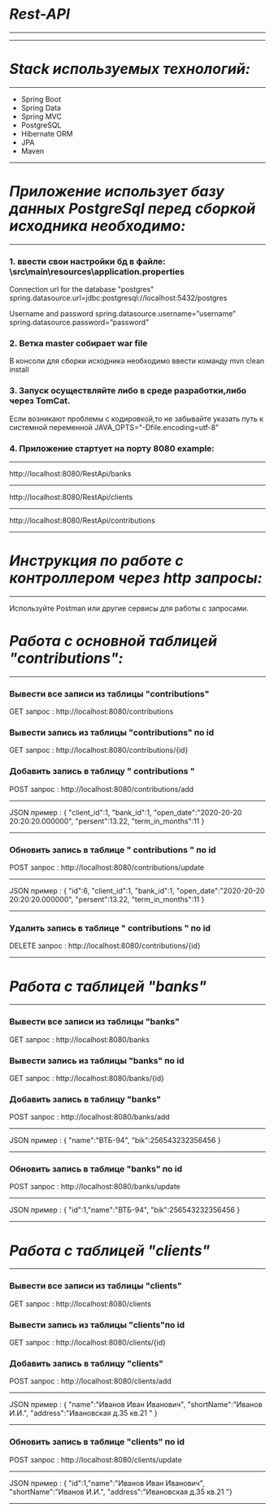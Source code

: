 # ***Rest-API***
-----------------------------------
-----------------------------------
# ***Stack используемых технологий:***
-----------------------------------
- Spring Boot
- Spring Data
- Spring MVC
- PostgreSQL
- Hibernate ORM
- JPA
- Maven
***
# ***Приложение использует базу данных PostgreSql перед сборкой исходника необходимо:***
-----------------------------------
### 1. ввести свои настройки бд в файле: \src\main\resources\application.properties 

Connection url for the database "postgres" spring.datasource.url=jdbc:postgresql://localhost:5432/postgres

Username and password spring.datasource.username=”username” spring.datasource.password=”password”

### 2. Ветка master собирает war file 
В консоли для сборки исходника необходимо ввести команду mvn clean install

### 3. Запуск осуществляйте либо в среде разработки,либо через TomCat. 
Если возникают проблемы с кодировкой,то не забывайте указать путь к системной переменной JAVA_OPTS="-Dfile.encoding=utf-8"

### 4. Приложение стартует на порту 8080 example: 
***
http://localhost:8080/RestApi/banks
***
http://localhost:8080/RestApi/clients
***
http://localhost:8080/RestApi/contributions
***
# ***Инструкция по работе с контроллером через http запросы:***
-----------------------------------
Используйте Postman или другие сервисы для работы с запросами.

# ***Работа с основной таблицей "contributions":***
-----------------------------------
### Вывести все записи из таблицы "contributions"
GET запрос : http://localhost:8080/contributions
### Вывести запись из таблицы "contributions" по id
GET запрос : http://localhost:8080/contributions/{id}
### Добавить запись в таблицу " contributions " 
POST запрос : http://localhost:8080/contributions/add
 ***
JSON пример : {
 "client_id":1,
 "bank_id":1,
 "open_date":"2020-20-20 20:20:20.000000",
 "persent":13.22,
 "term_in_months":11
 }
 ***
### Обновить запись в таблице " contributions "  по id
POST запрос : http://localhost:8080/contributions/update
 ***
JSON пример : {
 "id":6,
 "client_id":1,
 "bank_id":1,
 "open_date":"2020-20-20 20:20:20.000000",
 "persent":13.22,
 "term_in_months":11
 }
 ***
### Удалить запись в таблице " contributions "  по id
DELETE запрос : http://localhost:8080/contributions/{id}
***
# ***Работа с таблицей "banks"***
-----------------------------------
### Вывести все записи из таблицы "banks"
GET запрос : http://localhost:8080/banks
### Вывести запись из таблицы "banks" по id
GET запрос : http://localhost:8080/banks/{id}
### Добавить запись в таблицу "banks"
POST запрос : http://localhost:8080/banks/add
 ***
JSON пример : {
 "name":"ВТБ-94",
 "bik":256543232356456
 }
 ***
### Обновить запись в таблице "banks" по id
POST запрос : http://localhost:8080/banks/update
 ***
JSON пример : {
 "id":1,"name":"ВТБ-94",
 "bik":256543232356456
 }
 ***
# ***Работа с таблицей "clients"***
-----------------------------------
### Вывести все записи из таблицы "clients"
GET запрос : http://localhost:8080/clients
### Вывести запись из таблицы "clients"по id
GET запрос : http://localhost:8080/clients/{id}
### Добавить запись в таблицу "clients"
POST запрос : http://localhost:8080/clients/add
 ***
JSON пример : {
 "name":"Иванов Иван Иванович",
 "shortName":"Иванов И.И.",
 "address":"Ивановская д.35 кв.21 "
 }
 ***
### Обновить запись в таблице "clients"  по id
POST запрос : http://localhost:8080/clients/update
 ***
JSON пример : {
 "id":1,"name":"Иванов Иван Иванович",
 "shortName":"Иванов И.И.",
 "address":"Ивановская д.35 кв.21 "}
 ***
 
